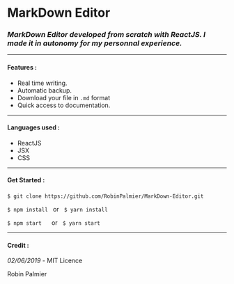 # MarkDown Editor
### *MarkDown Editor developed from scratch with ReactJS. I made it in autonomy for my personnal experience.*

---
 #### Features :
* Real time writing.
* Automatic backup.
* Download your file in `.md` format
* Quick access to documentation.

---
#### Languages used :
* ReactJS
* JSX
* CSS

---
#### Get Started : &nbsp;

 `$ git clone https://github.com/RobinPalmier/MarkDown-Editor.git`
&nbsp;

 `$ npm install`&nbsp;&nbsp;&nbsp;or&nbsp;&nbsp;&nbsp;`$ yarn install`&nbsp;

 `$ npm start `&nbsp;&nbsp;&nbsp;&nbsp;or&nbsp;&nbsp;&nbsp;`$ yarn start`

---
#### Credit :
*02/06/2019* - MIT Licence
&nbsp;

Robin Palmier
